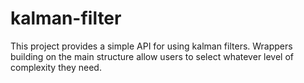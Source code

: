 # kalman-filter
This project provides a simple API for using kalman filters. Wrappers building on the main structure allow users to select whatever level of complexity they need.
